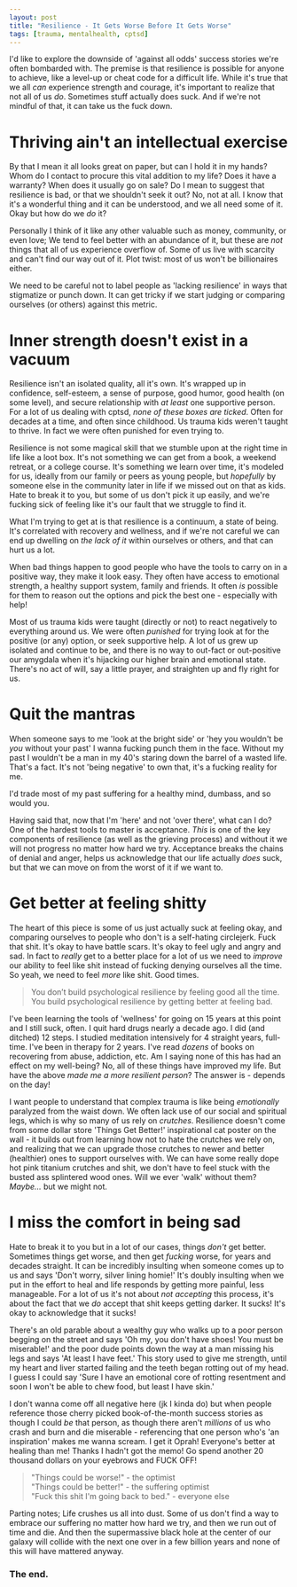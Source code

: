 ```yaml
---
layout: post
title: "Resilience - It Gets Worse Before It Gets Worse"
tags: [trauma, mentalhealth, cptsd]
---
```


I'd like to explore the downside of 'against all odds' success stories we're often bombarded with. The premise is that resilience is possible for anyone to achieve, like a level-up or cheat code for a difficult life. While it's true that we all *can* experience strength and courage, it's important to realize that not all of us *do*. Sometimes stuff actually does suck. And if we're not mindful of that, it can take us the fuck down.


# Thriving ain't an intellectual exercise

By that I mean it all looks great on paper, but can I hold it in my hands? Whom do I contact to procure this vital addition to my life? Does it have a warranty? When does it usually go on sale? Do I mean to suggest that resilience is bad, or that we shouldn't seek it out? No, not at all. I know that it's a wonderful thing and it can be understood, and we all need some of it. Okay but how do we *do* it?

Personally I think of it like any other valuable such as money, community, or even love; We tend to feel better with an abundance of it, but these are *not* things that all of us experience overflow of. Some of us live with scarcity and can't find our way out of it. Plot twist: most of us won't be billionaires either.

We need to be careful not to label people as 'lacking resilience' in ways that stigmatize or punch down. It can get tricky if we start judging or comparing ourselves (or others) against this metric. 


# Inner strength doesn't exist in a vacuum

Resilience isn't an isolated quality, all it's own. It's wrapped up in confidence, self-esteem, a sense of purpose, good humor, good health (on some level), and secure relationship with *at least* one supportive person. For a lot of us dealing with cptsd, *none of these boxes are ticked*. Often for decades at a time, and often since childhood. Us trauma kids weren't taught to thrive. In fact we were often punished for even trying to.

Resilience is not some magical skill that we stumble upon at the right time in life like a loot box. It's not something we can get from a book, a weekend retreat, or a college course. It's something we learn over time, it's modeled for us, ideally from our family or peers as young people, but *hopefully* by someone else in the community later in life if we missed out on that as kids. Hate to break it to you, but some of us don't pick it up easily, and we're fucking sick of feeling like it's our fault that we struggle to find it.

What I'm trying to get at is that resilience is a continuum, a state of being. It's correlated with recovery and wellness, and if we're not careful we can end up dwelling on *the lack of it* within ourselves or others, and that can hurt us a lot.

When bad things happen to good people who have the tools to carry on in a positive way, they make it look easy. They often have access to emotional strength, a healthy support system, family and friends. It often *is* possible for them to reason out the options and pick the best one - especially with help!

Most of us trauma kids were taught (directly or not) to react negatively to everything around us. We were often *punished* for trying look at for the positive (or any) option, or seek supportive help. A lot of us grew up isolated and continue to be, and there is no way to out-fact or out-positive our amygdala when it's hijacking our higher brain and emotional state. There's no act of will, say a little prayer, and straighten up and fly right for us.


# Quit the mantras

When someone says to me 'look at the bright side' or 'hey you wouldn't be *you* without your past' I wanna fucking punch them in the face. Without my past I wouldn't be a man in my 40's staring down the barrel of a wasted life. That's a fact. It's not 'being negative' to own that, it's a fucking reality for me.

I'd trade most of my past suffering for a healthy mind, dumbass, and so would you.

Having said that, now that I'm 'here' and not 'over there', what can I do? One of the hardest tools to master is acceptance. *This* is one of the key components of resilience (as well as the grieving process) and without it we will not progress no matter how hard we try. Acceptance breaks the chains of denial and anger, helps us acknowledge that our life actually *does* suck, but that we can move on from the worst of it if we want to.


# Get better at feeling shitty

The heart of this piece is some of us just actually suck at feeling okay, and comparing ourselves to people who don't is a self-hating circlejerk. Fuck that shit. It's okay to have battle scars. It's okay to feel ugly and angry and sad. In fact to *really* get to a better place for a lot of us we need to *improve* our ability to feel like shit instead of fucking denying ourselves all the time. So yeah, we need to feel *more* like shit. Good times.

>You don’t build psychological resilience by feeling good all the time. You build psychological resilience by getting better at feeling bad. 

I've been learning the tools of 'wellness' for going on 15 years at this point and I still suck, often. I quit hard drugs nearly a decade ago. I did (and ditched) 12 steps. I studied meditation intensively for 4 straight years, full-time. I've been in therapy for 2 years. I've read *dozens* of books on recovering from abuse, addiction, etc. Am I saying none of this has had an effect on my well-being? No, all of these things have improved my life. But have the above *made me a more resilient person*? The answer is - depends on the day!

I want people to understand that complex trauma is like being *emotionally* paralyzed from the waist down. We often lack use of our social and spiritual legs, which is why so many of us rely on *crutches*. Resilience doesn't come from some dollar store 'Things Get Better!' inspirational cat poster on the wall - it builds out from learning how not to hate the crutches we rely on, and realizing that we can upgrade those crutches to newer and better (healthier) ones to support ourselves with. We can have some really dope hot pink titanium crutches and shit, we don't have to feel stuck with the busted ass splintered wood ones. Will we ever 'walk' without them? *Maybe...* but we might not.


# I miss the comfort in being sad

Hate to break it to you but in a lot of our cases, things *don't* get better. Sometimes things get worse, and then get *fucking* worse, for years and decades straight. It can be incredibly insulting when someone comes up to us and says 'Don't worry, silver lining homie!' It's doubly insulting when we put in the effort to heal and life responds by getting more painful, less manageable. For a lot of us it's not about *not accepting* this process, it's about the fact that we *do* accept that shit keeps getting darker. It sucks! It's okay to acknowledge that it sucks!

There's an old parable about a wealthy guy who walks up to a poor person begging on the street and says 'Oh my, you don't have shoes! You must be miserable!' and the poor dude points down the way at a man missing his legs and says 'At least I have feet.' This story used to give me strength, until my heart and liver started failing and the teeth began rotting out of my head. I guess I could say 'Sure I have an emotional core of rotting resentment and soon I won't be able to chew food, but least I have skin.'

I don't wanna come off all negative here (jk I kinda do) but when people reference those cherry picked book-of-the-month success stories as though I could *be* that person, as though there aren't *millions* of us who crash and burn and die miserable - referencing that one person who's 'an inspiration' makes me wanna scream. I get it Oprah! Everyone's better at healing than me! Thanks I hadn't got the memo! Go spend another 20 thousand dollars on your eyebrows and FUCK OFF!

>"Things could be worse!" - the optimist<br>
>"Things could be better!" - the suffering optimist<br>
>"Fuck this shit I'm going back to bed." - everyone else

Parting notes; Life crushes us all into dust. Some of us don't find a way to embrace our suffering no matter how hard we try, and then we run out of time and die. And then the supermassive black hole at the center of our galaxy will collide with the next one over in a few billion years and none of this will have mattered anyway. 

### The end.